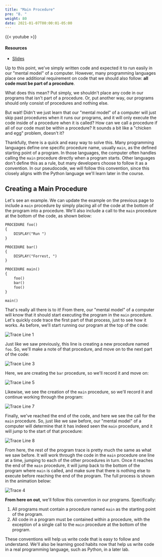 ```yaml
---
title: "Main Procedure"
pre: "8. "
weight: 80
date: 2021-01-07T00:00:01-05:00
---
```


{{< youtube  >}}

#### Resources

* <a href="slides" target="_blank">Slides</a>

Up to this point, we've simply written code and expected it to run easily in our "mental model" of a computer. However, many programming languages place one additional requirement on code that we should also follow: **all code must be part of a procedure**. 

What does this mean? Put simply, we shouldn't place any code in our programs that isn't part of a procedure. Or, put another way, our programs should only consist of procedures and nothing else.

But wait! Didn't we just learn that our "mental model" of a computer will just skip past procedures when it runs our programs, and it will only execute the code inside of a procedure when it is called? How can we call a procedure if all of our code must be within a procedure? It sounds a bit like a "chicken and egg" problem, doesn't it?

Thankfully, there is a quick and easy way to solve this. Many programming languages define one specific procedure name, usually `main`, as the defined starting point of a program. In those languages, the computer often handles calling the `main` procedure directly when a program starts. Other languages don't define this as a rule, but many developers choose to follow it as a convention. In our pseudocode, we will follow this convention, since this closely aligns with the Python language we'll learn later in the course. 

## Creating a Main Procedure

Let's see an example. We can update the example on the previous page to include a `main` procedure by simply placing all of the code at the bottom of the program into a procedure. We'll also include a call to the `main` procedure at the bottom of the code, as shown below:

```tex
PROCEDURE foo()
{
    DISPLAY("Run ")
}

PROCEDURE bar()
{
    DISPLAY("Forrest, ")
}

PROCEDURE main()
{
    foo()
    bar()
    foo()
}

main()
```

That's really all there is to it! From there, our "mental model" of a computer will know that it should start executing the program in the `main` procedure. Let's quickly code trace the first part of that process, just to see how it works. As before, we'll start running our program at the top of the code:

![Trace Line 1](/cc110/images/lab2/trace4_1.png)

Just like we saw previously, this line is creating a new procedure named `foo`. So, we'll make a note of that procedure, and move on to the next part of the code:

![Trace Line 3](/cc110/images/lab2/trace4_3.png)

Here, we are creating the `bar` procedure, so we'll record it and move on:

![Trace Line 5](/cc110/images/lab2/trace4_5.png)

Likewise, we see the creation of the `main` procedure, so we'll record it and continue working through the program:

![Trace Line 7](/cc110/images/lab2/trace4_7.png)

Finally, we've reached the end of the code, and here we see the call for the `main` procedure. So, just like we saw before, our "mental model" of a computer will determine that it has indeed seen the `main` procedure, and it will jump to the start of that procedure:

![Trace Line 8](/cc110/images/lab2/trace4_8.png)

From here, the rest of the program trace is pretty much the same as what we saw before. It will work through the code in the `main` procedure one line at a time, jumping to each of the other procedures in turn. Once it reaches the end of the `main` procedure, it will jump back to the bottom of the program where `main` is called, and make sure that there is nothing else to execute before reaching the end of the program. The full process is shown in the animation below:

![Trace 4](/cc110/images/lab2/trace4.gif)

**From here on out**, we'll follow this convention in our programs. Specifically:

1. All programs must contain a procedure named `main` as the starting point of the program.
1. All code in a program must be contained within a procedure, with the exception of a single call to the `main` procedure at the bottom of the program.

These conventions will help us write code that is easy to follow and understand. We'll also be learning good habits now that help us write code in a real programming language, such as Python, in a later lab.